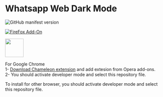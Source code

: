 # Whatsapp Web Dark Mode
![GitHub manifest version](https://img.shields.io/github/manifest-json/v/Cuberkam/Whatsapp_Web_Dark_Mode)</br>

[![FireFox Add-On](https://addons.cdn.mozilla.net/static/img/addons-buttons/AMO-button_1.png)](https://addons.mozilla.org/tr/firefox/addon/whatsapp-web-dark-mode/?src=search)

[<img src="https://dev.opera.com/extensions/branding-guidelines/addons_206x58_en@2x.png" height="60" />](https://addons.opera.com/tr/extensions/details/whatsapp-web-dark-mode/)
</br>

For Google Chrome</br>
1- [Download Chameleon extension](https://chrome.google.com/webstore/detail/chamaeleon/dmpojjilddefgnhiicjcmhbkjgbbclob) and add extesion from Opera add-ons.</br>
2- You should activate developer mode and select this repository file.</br>

To install for other browser, you should activate developer mode and select this repository file.

